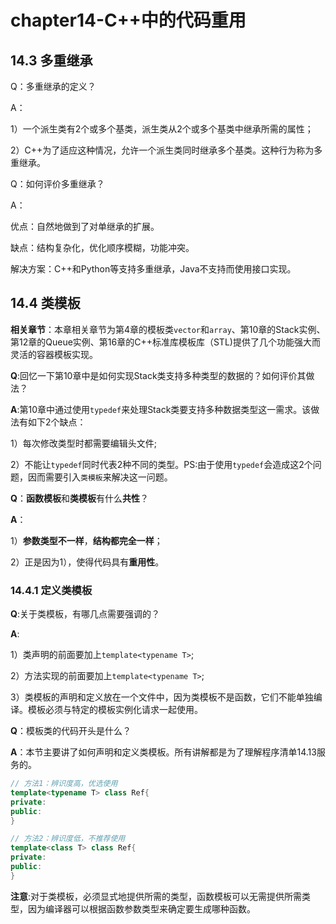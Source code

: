 # chapter14-C++中的代码重用

## 14.3 多重继承

Q：多重继承的定义？

A：

1）一个派生类有2个或多个基类，派生类从2个或多个基类中继承所需的属性；

2）C++为了适应这种情况，允许一个派生类同时继承多个基类。这种行为称为多重继承。

Q：如何评价多重继承？

A：

优点：自然地做到了对单继承的扩展。

缺点：结构复杂化，优化顺序模糊，功能冲突。

解决方案：C++和Python等支持多重继承，Java不支持而使用接口实现。

## 14.4 类模板

**相关章节**：本章相关章节为第4章的模板类`vector`和`array`、第10章的Stack实例、第12章的Queue实例、第16章的C++标准库模板库（STL)提供了几个功能强大而灵活的容器模板实现。

**Q**:回忆一下第10章中是如何实现Stack类支持多种类型的数据的？如何评价其做法？

**A**:第10章中通过使用`typedef`来处理Stack类要支持多种数据类型这一需求。该做法有如下2个缺点：

1）每次修改类型时都需要编辑头文件;

2）不能让`typedef`同时代表2种不同的类型。PS:由于使用`typedef`会造成这2个问题，因而需要引入`类模板`来解决这一问题。

**Q**：**函数模板**和**类模板**有什么**共性**？

**A**：

1）**参数类型不一样**，**结构都完全一样**；

2）正是因为1），使得代码具有**重用性**。

### 14.4.1 定义类模板

**Q**:关于类模板，有哪几点需要强调的？

**A**:

1）类声明的前面要加上`template<typename T>`;

2）方法实现的前面要加上`template<typename T>`;

3）类模板的声明和定义放在一个文件中，因为类模板不是函数，它们不能单独编译。模板必须与特定的模板实例化请求一起使用。

**Q**：模板类的代码开头是什么？

**A**：本节主要讲了如何声明和定义类模板。所有讲解都是为了理解程序清单14.13服务的。

```c++
// 方法1：辨识度高，优选使用
template<typename T> class Ref{
private:
public:
}

// 方法2：辨识度低，不推荐使用
template<class T> class Ref{
private:
public:
}
```

**注意**:对于类模板，必须显式地提供所需的类型，函数模板可以无需提供所需类型，因为编译器可以根据函数参数类型来确定要生成哪种函数。



